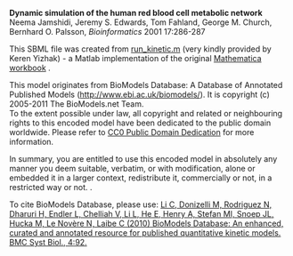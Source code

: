

**Dynamic simulation of the human red blood cell metabolic network**   
Neema Jamshidi, Jeremy S. Edwards, Tom Fahland, George M. Church, Bernhard O.
Palsson, _Bioinformatics_ 2001 17:286-287

This SBML file was created from
[run_kinetic.m](http://docs.u003f.com/run_kinetic.m) (very kindly provided by
Keren Yizhak) - a Matlab implementation of the original [Mathematica
workbook](http://atlas.med.harvard.edu/gmc/rbc.html) .

This model originates from BioModels Database: A Database of Annotated
Published Models (http://www.ebi.ac.uk/biomodels/). It is copyright (c)
2005-2011 The BioModels.net Team.  
To the extent possible under law, all copyright and related or neighbouring
rights to this encoded model have been dedicated to the public domain
worldwide. Please refer to [CC0 Public Domain
Dedication](http://creativecommons.org/publicdomain/zero/1.0/) for more
information.

In summary, you are entitled to use this encoded model in absolutely any
manner you deem suitable, verbatim, or with modification, alone or embedded it
in a larger context, redistribute it, commercially or not, in a restricted way
or not. .  
  
To cite BioModels Database, please use: [Li C, Donizelli M, Rodriguez N,
Dharuri H, Endler L, Chelliah V, Li L, He E, Henry A, Stefan MI, Snoep JL,
Hucka M, Le Novère N, Laibe C (2010) BioModels Database: An enhanced, curated
and annotated resource for published quantitative kinetic models. BMC Syst
Biol., 4:92.](http://www.ncbi.nlm.nih.gov/pubmed/20587024)

